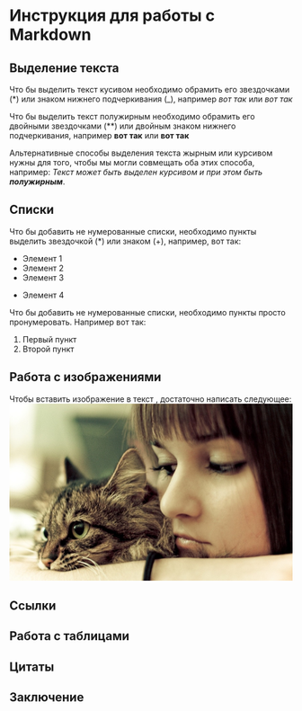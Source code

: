 # Инструкция для работы с Markdown

## Выделение текста

Что бы выделить текст кусивом необходимо обрамить его звездочками (*) или знаком нижнего подчеркивания (_), например *вот так* или _вот так_

Что бы выделить текст полужирным необходимо обрамить его двойными звездочками (**) или двойным знаком нижнего подчеркивания, например **вот так** или __вот так__

Альтернативные способы выделения текста жырным или курсивом нужны для того, чтобы мы могли совмещать оба этих способа, например:
_Текст может быть выделен курсивом и при этом быть **полужирным**_. 

## Списки

Что бы добавить не нумерованные списки, необходимо пункты выделить звездочкой (*) или знаком (+), например, вот так:
* Элемент 1
* Элемент 2
* Элемент 3
+ Элемент 4

Что бы добавить не нумерованные списки, необходимо пункты просто пронумеровать.
Например вот так:
1. Первый пункт
2. Второй пункт

## Работа с изображениями

Чтобы вставить изображение в текст , достаточно написать следующее:
![Привет](Kotik.jpg)

## Ссылки

## Работа с таблицами

## Цитаты

## Заключение
